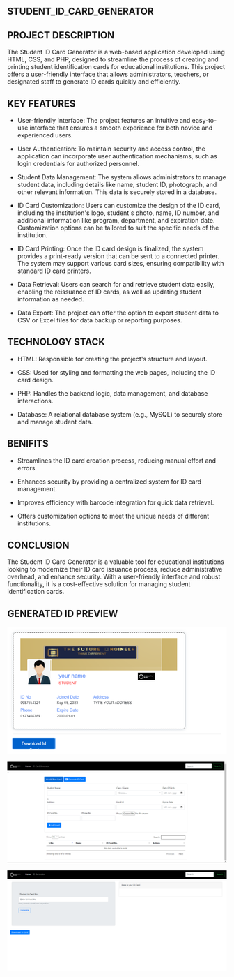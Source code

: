 ## STUDENT_ID_CARD_GENERATOR

## PROJECT DESCRIPTION

The Student ID Card Generator is a web-based application developed using HTML, CSS, and PHP, designed to streamline the process of creating and printing student identification cards for educational institutions. This project offers a user-friendly interface that allows administrators, teachers, or designated staff to generate ID cards quickly and efficiently.

## KEY FEATURES

* User-friendly Interface: The project features an intuitive and easy-to-use interface that ensures a smooth experience for both novice and experienced users.

* User Authentication: To maintain security and access control, the application can incorporate user authentication mechanisms, such as login credentials for authorized personnel.

* Student Data Management: The system allows administrators to manage student data, including details like name, student ID, photograph, and other relevant information. This data is securely stored in a database.

* ID Card Customization: Users can customize the design of the ID card, including the institution's logo, student's photo, name, ID number, and additional information like program, department, and expiration date. Customization options can be tailored to suit the specific needs of the institution.

* ID Card Printing: Once the ID card design is finalized, the system provides a print-ready version that can be sent to a connected printer. The system may support various card sizes, ensuring compatibility with standard ID card printers.

* Data Retrieval: Users can search for and retrieve student data easily, enabling the reissuance of ID cards, as well as updating student information as needed.

* Data Export: The project can offer the option to export student data to CSV or Excel files for data backup or reporting purposes.

## TECHNOLOGY STACK

* HTML: Responsible for creating the project's structure and layout.

* CSS: Used for styling and formatting the web pages, including the ID card design.

* PHP: Handles the backend logic, data management, and database interactions.

* Database: A relational database system (e.g., MySQL) to securely store and manage student data.

## BENIFITS

* Streamlines the ID card creation process, reducing manual effort and errors.

* Enhances security by providing a centralized system for ID card management.

* Improves efficiency with barcode integration for quick data retrieval.

* Offers customization options to meet the unique needs of different institutions.

## CONCLUSION 

The Student ID Card Generator is a valuable tool for educational institutions looking to modernize their ID card issuance process, reduce administrative overhead, and enhance security. With a user-friendly interface and robust functionality, it is a cost-effective solution for managing student identification cards.

## GENERATED ID PREVIEW

![LOOP](https://github.com/deekshith2503/idcard/blob/main/id-card.png)

![loop](https://github.com/deekshith2503/idcard/blob/main/home%20page.png)

![loop](https://github.com/deekshith2503/idcard/blob/main/id%20card%20page.png)
